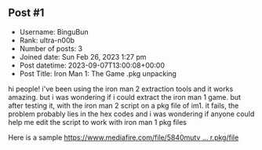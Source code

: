 ## Post #1
- Username: BinguBun
- Rank: ultra-n00b
- Number of posts: 3
- Joined date: Sun Feb 26, 2023 1:27 pm
- Post datetime: 2023-09-07T13:00:08+00:00
- Post Title: Iron Man 1: The Game .pkg unpacking

hi people! i've been using the iron man 2 extraction tools and it works amazing. but i was wondering if i could extract the iron man 1 game. but after testing it, with the iron man 2 script on a pkg file of im1. it fails, the problem probably lies in the hex codes and i was wondering if anyone could help me edit the script to work with iron man 1 pkg files 


Here is a sample [https://www.mediafire.com/file/5840mutv ... r.pkg/file](https://www.mediafire.com/file/5840mutvlgxcx8j/DVD_IronMonger.pkg/file)
